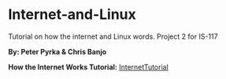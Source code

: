 # Internet-and-Linux
Tutorial on how the internet and Linux words. Project 2 for IS-117

**By: Peter Pyrka & Chris Banjo**

**How the Internet Works Tutorial:**
[InternetTutorial](https://github.com/ppyrka98/Internet-and-Linux/blob/master/internet.md)



